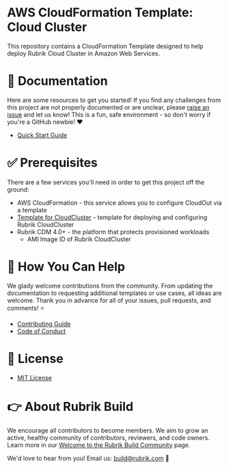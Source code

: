 # AWS CloudFormation Template: Cloud Cluster

This repository contains a CloudFormation Template designed to help deploy Rubrik Cloud Cluster in Amazon Web Services. 

# :blue_book: Documentation 

Here are some resources to get you started! If you find any challenges from this project are not properly documented or are unclear, please [raise an issue](https://github.com/rubrikinc/use-case-aws-cloudformation-template-cloudcluster/issues/new/choose) and let us know! This is a fun, safe environment - so don't worry if you're a GitHub newbie! :heart:

* [Quick Start Guide](/docs/quick-start.md)

# :white_check_mark: Prerequisites

There are a few services you'll need in order to get this project off the ground:

* AWS CloudFormation - this service allows you to configure CloudOut via a template
* [Template for CloudCluster](https://s3-us-west-1.amazonaws.com/cloudformation-templates-rubrik-prod/rubrik_cloudcluster.template) - template for deploying and configuring Rubrik CloudCluster
* Rubrik CDM 4.0+ - the platform that protects provisioned workloads
    - AMI Image ID of Rubrik CloudCluster
    
# :muscle: How You Can Help

We glady welcome contributions from the community. From updating the documentation to requesting additional templates or use cases, all ideas are welcome. Thank you in advance for all of your issues, pull requests, and comments! :star:

* [Contributing Guide](CONTRIBUTING.md)
* [Code of Conduct](CODE_OF_CONDUCT.md)

# :pushpin: License

* [MIT License](LICENSE)

# :point_right: About Rubrik Build

We encourage all contributors to become members. We aim to grow an active, healthy community of contributors, reviewers, and code owners. Learn more in our [Welcome to the Rubrik Build Community](https://github.com/rubrikinc/welcome-to-rubrik-build) page.

We'd love to hear from you! Email us: build@rubrik.com :love_letter:
